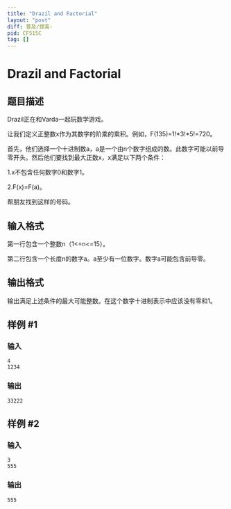 ```yaml
---
title: "Drazil and Factorial"
layout: "post"
diff: 普及/提高-
pid: CF515C
tag: []
---
```


# Drazil and Factorial

## 题目描述

Drazil正在和Varda一起玩数学游戏。

让我们定义正整数x作为其数字的阶乘的乘积。例如，F(135)=1!*3!*5!=720。

首先，他们选择一个十进制数a，a是一个由n个数字组成的数。此数字可能以前导零开头。然后他们要找到最大正数x，x满足以下两个条件：

1.x不包含任何数字0和数字1。

2.F(x)=F(a)。

帮朋友找到这样的号码。

## 输入格式

第一行包含一个整数n（1<=n<=15）。

第二行包含一个长度n的数字a。a至少有一位数字。数字a可能包含前导零。

## 输出格式

输出满足上述条件的最大可能整数。在这个数字十进制表示中应该没有零和1。

## 样例 #1

### 输入

```
4
1234

```

### 输出

```
33222

```

## 样例 #2

### 输入

```
3
555

```

### 输出

```
555

```

